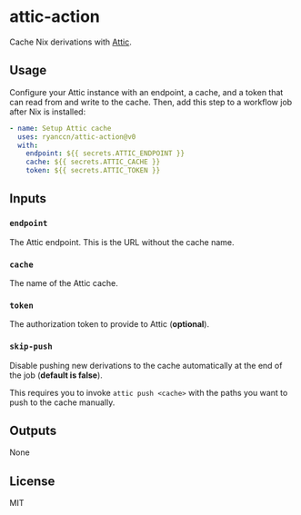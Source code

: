 # attic-action

Cache Nix derivations with [Attic](https://github.com/zhaofengli/attic).

## Usage

Configure your Attic instance with an endpoint, a cache, and a token that can read from and write to the cache. Then, add this step to a workflow job after Nix is installed:

```yaml
- name: Setup Attic cache
  uses: ryanccn/attic-action@v0
  with:
    endpoint: ${{ secrets.ATTIC_ENDPOINT }}
    cache: ${{ secrets.ATTIC_CACHE }}
    token: ${{ secrets.ATTIC_TOKEN }}
```

## Inputs

### `endpoint`

The Attic endpoint. This is the URL without the cache name.

### `cache`

The name of the Attic cache.

### `token`

The authorization token to provide to Attic (**optional**).

### `skip-push`

Disable pushing new derivations to the cache automatically at the end of the job (**default is false**).

This requires you to invoke `attic push <cache>` with the paths you want to push to the cache manually.

## Outputs

None

## License

MIT
